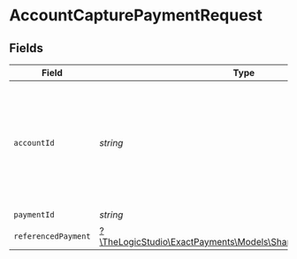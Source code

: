 # AccountCapturePaymentRequest


## Fields

| Field                                                                                                      | Type                                                                                                       | Required                                                                                                   | Description                                                                                                |
| ---------------------------------------------------------------------------------------------------------- | ---------------------------------------------------------------------------------------------------------- | ---------------------------------------------------------------------------------------------------------- | ---------------------------------------------------------------------------------------------------------- |
| `accountId`                                                                                                | *string*                                                                                                   | :heavy_check_mark:                                                                                         | The Account identifier. Represents the Merchant that this operation is going to be executed for.           |
| `paymentId`                                                                                                | *string*                                                                                                   | :heavy_check_mark:                                                                                         | N/A                                                                                                        |
| `referencedPayment`                                                                                        | [?\TheLogicStudio\ExactPayments\Models\Shared\ReferencedPayment](../../Models/Shared/ReferencedPayment.md) | :heavy_minus_sign:                                                                                         | N/A                                                                                                        |